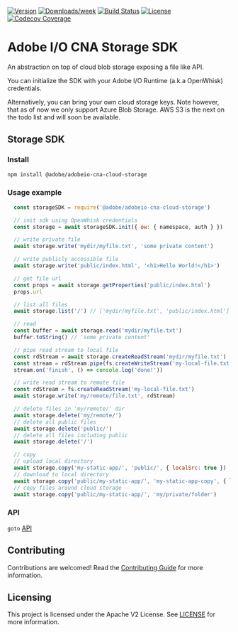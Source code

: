 <!--
Copyright 2019 Adobe. All rights reserved.
This file is licensed to you under the Apache License, Version 2.0 (the "License");
you may not use this file except in compliance with the License. You may obtain a copy
of the License at http://www.apache.org/licenses/LICENSE-2.0

Unless required by applicable law or agreed to in writing, software distributed under
the License is distributed on an "AS IS" BASIS, WITHOUT WARRANTIES OR REPRESENTATIONS
OF ANY KIND, either express or implied. See the License for the specific language
governing permissions and limitations under the License.
-->

[![Version](https://img.shields.io/npm/v/@adobe/adobeio-cna-cloud-storage.svg)](https://npmjs.org/package/@adobe/adobeio-cna-cloud-storage)
[![Downloads/week](https://img.shields.io/npm/dw/@adobe/adobeio-cna-cloud-storage.svg)](https://npmjs.org/package/@adobe/adobeio-cna-cloud-storage)
[![Build Status](https://travis-ci.org/adobe/adobeio-cna-cloud-storage.svg?branch=master)](https://travis-ci.org/adobe/adobeio-cna-cloud-storage)
[![License](https://img.shields.io/badge/License-Apache%202.0-blue.svg)](https://opensource.org/licenses/Apache-2.0)
[![Codecov Coverage](https://img.shields.io/codecov/c/github/adobe/adobeio-cna-cloud-storage/master.svg?style=flat-square)](https://codecov.io/gh/adobe/adobeio-cna-cloud-storage/)

# Adobe I/O CNA Storage SDK

An abstraction on top of cloud blob storage exposing a file like API.

You can initialize the SDK with your Adobe I/O Runtime (a.k.a OpenWhisk)
credentials.

Alternatively, you can bring your own cloud storage keys. Note however, that as
of now we only support Azure Blob Storage. AWS S3 is the next on the todo list
and will soon be available.

## Storage SDK

### Install

```bash
npm install @adobe/adobeio-cna-cloud-storage
```

### Usage example

```js
  const storageSDK = require('@adobe/adobeio-cna-cloud-storage')

  // init sdk using OpenWhisk credentials
  const storage = await storageSDK.init({ ow: { namespace, auth } })

  // write private file
  await storage.write('mydir/myfile.txt', 'some private content')

  // write publicly accessible file
  await storage.write('public/index.html', '<h1>Hello World!</h1>')

  // get file url
  const props = await storage.getProperties('public/index.html')
  props.url

  // list all files
  await storage.list('/') // ['mydir/myfile.txt', 'public/index.html']

  // read
  const buffer = await storage.read('mydir/myfile.txt')
  buffer.toString() // 'some private content'

  // pipe read stream to local file
  const rdStream = await storage.createReadStream('mydir/myfile.txt')
  const stream = rdStream.pipe(fs.createWriteStream('my-local-file.txt'))
  stream.on('finish', () => console.log('done!'))

  // write read stream to remote file
  const rdStream = fs.createReadStream('my-local-file.txt')
  await storage.write('my/remote/file.txt', rdStream)

  // delete files in 'my/remote/' dir
  await storage.delete('my/remote/')
  // delete all public files
  await storage.delete('public/')
  // delete all files including public
  await storage.delete('/')

  // copy
  // upload local directory
  await storage.copy('my-static-app/', 'public/', { localSrc: true })
  // download to local directory
  await storage.copy('public/my-static-app/', 'my-static-app-copy', { localDest: true })
  // copy files around cloud storage
  await storage.copy('public/my-static-app/', 'my/private/folder')
```

### API

`goto` [API](doc/api.md)

## Contributing

Contributions are welcomed! Read the [Contributing Guide](./.github/CONTRIBUTING.md) for more information.

## Licensing

This project is licensed under the Apache V2 License. See [LICENSE](LICENSE) for more information.
